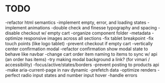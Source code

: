 # TODO

-refactor html semantics
-implement empty, error, and loading states
-implement animations
-double check and finesse typography and spacing
-disable checkout w/ empty cart
-organize component folder
-metadata
-optimize responsive images across all sections
-fix tablet breakpoint
-fix touch points (like logo tablet)
-prevent checkout if empty cart
-vertically center confirmation modal
-refactor confirmation show modal state to behave like navbar
-change cart order item naming to items to sync w/ api (an order has items)
-try making modal background a link? (for vimari / accessibility)
-focus/active/states/borders
-prevent posting to products api
-make aria-current-page in nav dynamic
-prefetch data
-optimize renders
-perfect radio input states and number input hover
-handle errors
